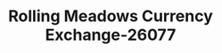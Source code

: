 ---
f_zip-code: 60008
f_state-code: IL
title: Rolling Meadows Currency Exchange-26077
f_phone: 847-255-6699
f_city-only: Rolling Meadows
f_address: 3340 Kirchoff Road Rolling Meadows
f_location-unique-id: '26077'
slug: rolling-meadows-currency-exchange-26077
updated-on: '2024-05-30T13:46:58.046Z'
created-on: '2024-05-30T13:36:59.803Z'
published-on: '2024-05-30T13:54:32.469Z'
f_city-state: cms/city/rolling-meadows-il.md
f_company: cms/company/rolling-meadows-currency-exchange.md
f_state: cms/state/illinois.md
layout: '[payday-loan].html'
tags: payday-loan
---